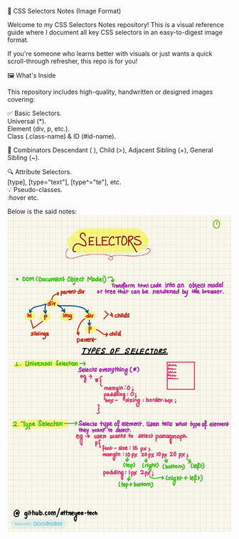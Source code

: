 🎯 CSS Selectors Notes (Image Format)

Welcome to my CSS Selectors Notes repository! This is a visual reference guide where I document all key CSS selectors in an easy-to-digest image format.

If you're someone who learns better with visuals or just wants a quick scroll-through refresher, this repo is for you!

🖼️ What's Inside

This repository includes high-quality, handwritten or designed images covering:

✅ Basic Selectors.                                                   
Universal (*).                                           
Element (div, p, etc.).                                      
Class (.class-name) & ID (#id-name).                                   

🔗 Combinators
Descendant ( ), Child (>), Adjacent Sibling (+), General Sibling (~).                                    

🔍 Attribute Selectors.                                                            
[type], [type="text"], [type^="te"], etc.                                         
💡 Pseudo-classes.                                                                      
:hover etc.                                           

Below is the said notes:
![Image](IMG_0055.jpeg)

